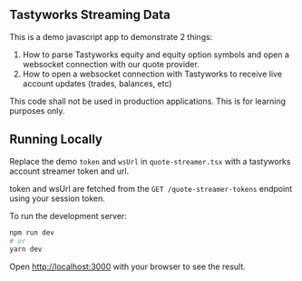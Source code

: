 ## Tastyworks Streaming Data
This is a demo javascript app to demonstrate 2 things:
1. How to parse Tastyworks equity and equity option symbols and open a websocket connection with our quote provider.
2. How to open a websocket connection with Tastyworks to receive live account updates (trades, balances, etc)

This code shall not be used in production applications. This is for learning purposes only.

## Running Locally

Replace the demo `token` and `wsUrl` in `quote-streamer.tsx` with a tastyworks account streamer token and url.

token and wsUrl are fetched from the `GET /quote-streamer-tokens` endpoint using your session token.

To run the development server:

```bash
npm run dev
# or
yarn dev
```

Open [http://localhost:3000](http://localhost:3000) with your browser to see the result.